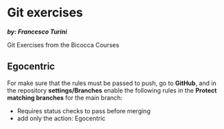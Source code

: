 # Git exercises
***by: Francesco Turini***

Git Exercises from the Bicocca Courses

## Egocentric
For make sure that the rules must be passed to push, go to **GitHub**, and in the repository **settings/Branches** enable the following rules in the **Protect matching branches** for the main branch:
- Requires status checks to pass before merging
- add only the action: Egocentric